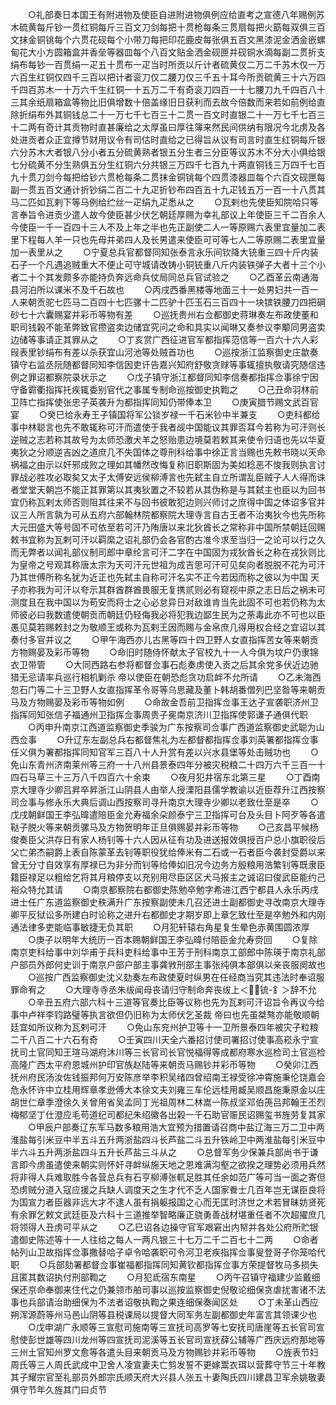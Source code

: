 <!-- { "loadSidebar": true } -->
　　○礼部奏日本国王有附进物及使臣自进附进物俱例应给直考之宣德八年赐例苏木硫黄每斤钞一贯红铜每斤三百文刀剑每把十贯枪每条三贯扇每把火筯每双俱三百文抹金铜铫每个六贯花砚每个小带刀每把印花鹿皮每张俱五百文黑漆泥金洒金嵌螺甸花大小方圆箱盒并香垒等器皿每个八百文贴金洒金砚匣并砚铜水滴每副二贯折支绢布每钞一百贯绢一疋五十贯布一疋当时所贡以斤计者硫黄仅二万二千苏木仅一万六百生红铜仅四千三百以把计者衮刀仅二腰刀仅三千五十耳今所贡硫黄三十六万四千四百苏木一十万六千生红铜一十五万二千有奇衮刀四百一十七腰刀九千四百八十三其余纸扇箱盒等物比旧俱增数十倍盖缘旧日获利而去故今倍数而来若如前例给直除折绢布外其铜钱总二十一万七千七百三十二贯一百文时直银二十一万七千七百三十二两有奇计其贡物时直甚廉给之太厚虽曰厚往簿来然民间供纳有限况今北虏及各处进贡者众正宜撙节财用议令有司估时直给之已得旨从议有司言时直生红铜每斤银六分苏木大者银八分小者五分硫黄熟者银五分生者三分臣等议苏木不分大小俱给银七分硫黄不分生熟俱五分生红铜六分共银三万四千七百九十两直铜钱三万四千七百九十贯刀剑今每把给钞六贯枪每条二贯抹金铜铫每个四贯漆器皿每个六百文砚匣每副一贯五百文通计折钞绢二百二十九疋折钞布四百五十九疋钱五万一百一十八贯其马二匹如瓦剌下等马例给纻丝一疋绢九疋悉从之
　　○瓦剌也先使臣知院哈只等言奉旨令进贡少遣人故今使臣甚少伏乞朝廷厚赐为幸礼部议上年使臣三千二百余人今使臣一千一百四十三人不及上年之半也先正副使二人一等原赐六表里宜量加二表里下程每人羊一只也先母并弟四人及长男遣来使臣可可等七人二等原赐二表里宜量加一表里从之
　　○宁夏总兵官都督同知张泰言永乐间钦降大铳重三四十斤内装石子一个凡遇追贼重大不便止可守城请改铸小铜铳重八斤内装铁弹子大者十三个小者二十个其发颇多亦能持负奔远命兵仗局同总兵官试验之
　　○乙酉革云南通海县河泊所以课米不及千石故也
　　○丙戌西番黑楼等地面三十一处男妇共一百一人来朝贡驼七匹马二百四十七匹骡十二匹驴十匹玉石三百四十一块镔铁腰刀四把碙砂七十六囊赐宴并彩币等物有差
　　○巡抚贵州右佥都御史蒋琳奏左布政使董和职司钱榖不能革弊致官攒盗卖边储宜究问之命和具实以闻琳又奏参议李颙同男盗卖边储等事请正其罪从之
　　○丁亥赏广西征进官军都指挥范信等一百六十六人彩叚表里钞绢布有差以杀获宜山河池等处贼首功也
　　○巡按浙江监察御史庄歙奏镇守右监丞阮随都督同知李信因吏讦告嘉兴知府舒敬贪赇等事辄擅执敬请究随信违例之罪诏都察院录状示之
　　○戊子镇守浙江都督同知李信奏都指挥佥事徐宁因守备霩衢指挥托疾辄委别官代之事属专制命巡按御史执鞫之
　　○己丑命羽林前卫阵亡指挥使张忠子英袭升为都指挥同知仍带俸本卫
　　○庚寅腊节赐文武百官宴
　　○癸巳给永寿王子镇国将军公锬岁禄一千石米钞中半兼支
　　○吏科都给事中林聪言也先不敢辄称可汗而遣使于我者觇中国能议其罪否耳今若称为可汗则长逆贼之志若称其故号为太师恐激犬羊之怒贻患边境莫若敕其来使令归语也先以华夏夷狄之分顺逆吉凶之道庶几不失国体之尊刑科给事中徐正言当赐也先敕书晓以天命祸福之由示以奸邪成败之理如其幡然改悔复称旧职斯固为美如稔恶不悛我则执言讨罪战必胜攻必取矣又太子太傅安远侯柳溥言也先弑主自立所谓乱臣贼子人人得而诛者堂堂天朝岂不能正其罪第以其夷狄置之不较若从其伪称是与其弑主也臣以为回书宜仍称瓦剌太师否则阻其往来不与回书彼敢犯边则兴师讨之庶得中国之体诏多官并议三人所言孰为可从五府六部翰林院都察院大理寺言自古王者不治夷狄今也先所称大元田盛大等号固不可依至若可汗乃陏唐以来北狄酋长之常称非中国所禁朝廷回赐敕书宜称为瓦剌可汗以羁縻之诏礼部仍会各官酌古准今求至当归一之论可以行之久而无弊者以闻礼部仪制司郎中章纶言可汗二字在中国固为戎狄酋长之称在戎狄则比为皇帝之号观其称唐太宗为天可汗元世祖为成吉思可汗可见矣向者脱脱不花为可汗乃其世傅所称名犹为近正也先弑主自称可汗名实不正今若因而称之彼以为中国  天子亦称我为可汗以夸示其群酋群酋畏服无复携贰则必有窥视中原之志日后之祸未可测度且在我中国以为苟安而将士之心必怠异日对敌谁肯当先此固不可也若仍称为太师彼必曰我数遣使朝贡而朝廷仍轻侮我必将犯我边鄙生民为之荼毒此亦不可也以臣愚见莫若赐敕封之为敬顺王或称为瓦剌王因而赐与金帛庶几得用权合经之宜诏以其奏付多官并议之
　　○甲午海西亦儿古黑等四十四卫野人女直指挥苦女等来朝贡方物赐晏及彩币等物
　　○命旧时随侍怀献太子官校九十一人今俱为坟户仍隶锦衣卫带管
　　○大同西路右参将都督佥事石彪奏虏使入贡之后其余党多伏近边驰猎无忌请率兵巡行相机剿杀  帝以使臣在朝恐彪贪功启衅不允所请
　　○乙未海西忽石门等二十三卫野人女直指挥革令哥等乌思藏及董卜韩胡番僧列巴坚昝等来朝贡马及方物赐晏及彩币等物如例
　　○命故金吾前卫指挥佥事王达子宣袭职济州卫指挥同知张信子福通州卫指挥佥事周贵子冕南京济川卫指挥使郭谦子通俱代职
　　○丙申升南京江西道监察御史季骏为广东按察司佥事广西道监察御史武聪为山西佥事
　　○升辽东左副总兵右都督焦礼为左都督都指挥佥事刘英署都指挥佥事任义俱为署都指挥同知官军三百八十人升赏有差以兴水县堡等处击贼功也
　　○免山东青州济南莱州等三府一十八州县景泰四年分被灾税粮二十四万六千三百一十四石马草三十三万八千四百六十余束
　　○夜月犯井宿东北第三星
　　○丁酉南京大理寺少卿吕昇卒昇浙江山阴县人由举人授溧阳县儒学教谕以近臣荐升江西按察司佥事与修永乐大典后调山西按察司寻升南京大理寺少卿以老致仕至是卒
　　○戊戌朝鲜国王李弘暐遣陪臣金允寿福余朵颜泰宁三卫指挥可台及头目卜阿歹等各遣鞑子脱火等来朝贡骡马及方物贺明年正旦俱赐晏并彩币等物
　　○己亥昌平候杨俊奏臣父洪存日有家人杨钊等十六人因从征有功及进送报效俱授百户总小旗职役后父亡弟杰嗣爵上表自陈蒙革去钊等职役犹给俸米有二石或一石者臣今袭封受爵以来曾无分寸自效享有厚禄已为非分而钊等给俸如旧况今边务方殷粮用浩繁钊等既隶臣籍臣禄足以粗给乞将其月粮停支以充别用尽臣区区犬马报主之诚诏曰俊武臣能约己裕众特允其请
　　○南京都察院右都御史陈勉卒勉字希进江西宁都县人永乐丙戌进士任广东道监察御史秩满升广东按察副使未几召还进士副都御史寻改南京大理寺卿平反狱讼多所建白时论称之进升右都御史才期岁即上章乞致仕至是卒勉外和内刚通法律多吏能临事敏捷无负其职
　　○月犯轩辕右角星复生晕色赤黄围圆浓厚
　　○庚子以明年大统历一百本赐朝鲜国王李弘暐付陪臣金允寿赍回
　　○复除南京吏科给事中刘华甫于兵科吏科给事中王芳于刑科南京工部郎中陈瑛于南京礼部户部员外郎何史训于南京户部户部主事龚敩刑部主事张纯俱本部俱以亲丧服阕故也
　　○巡按广西监察御史沈义劾奏左布政使夏时纵男在任经商当究其违法时奉诏服罪命宥之
　　○大理寺寺丞朱绂闻母丧请归守制命奔丧绂上＜锍-釒＞辞不允
　　○辛丑五府六部六科十三道等官奏比臣等议称也先为瓦剌可汗诏旨令再议今给事中卢祥李钧路璧等执言欲但仍旧称为太师伏乞圣裁  帝曰也先虽桀骜亦能敬顺朝廷宜如所议称为瓦剌可汗
　　○免山东兖州护卫等十一卫所景泰四年被灾子粒粮二千八百二十六石有奇
　　○壬寅四川天全六番招讨使司署招讨使事高崧永宁宣抚司土官同知王瑄马湖府沐川等三长官司长官悦福得等成都府寒水巡检司土官巡检高隆广西太平府恩城州护印官族赵陆等来朝贡马赐钞并彩币等物
　　○癸卯江西抚州府民汤汝佐钱振邦何万安陈彦举李积吴绪四曾绍南王禄受徐冲霄施秉伦饶嘉会危永怀许中立桂用辉章孝逊傅大本徐文夫刘雍三车伦远桂用臧吴顺昌施秉原金以庄胡世仁章季澄徐久关曾用省吴孟同丁光祖周林二林嵩一陈叔坚邓伯箎吕邦翰王丕烈梅郁坚丁仕澄应毛苟道纪司都纪朱绍徽各出榖一千石助官赈民诏赐玺书旌劳复其家
　　○甲辰户部奏辽东军马数多粮用浩大宜预为措置请召商中盐辽海三万二卫中两淮盐每引米豆中半五斗五升两浙盐四斗长芦盐二斗五升铁岭卫中两淮盐每引米豆中半六斗五升两浙盐四斗五升长芦盐三斗从之
　　○总督军务少保兼兵部尚书于谦言即今虏虽遣使来朝实则怀奸寻衅纵施天地之恩难满沟壑之欲揆之理势必须用兵然将非得人兵难取胜今各营总兵有石亨柳溥张軏足胜其任余如范广等可当一面之寄但恐虏贼分道入寇应援之兵缺人调度天之生才代不乏人国家餋士几百年岂无谋臣良将为国宣力者臣器非远大才不逮人虽有捐躯报国之心而无匡时济世之术若冒昧妨贤死有余罪乞敕文武廷臣及六科十三道推举智略廉正骁勇善战材堪重任者不次超擢庶几将领得人丑虏可平从之
　　○乙巳诏各边操守官军艰窘出内帑并各处公府所贮银遣御史陈述等十一人往给之每人一两凡银三十七万二千二百七十二两
　　○命者帖列山卫故指挥佥事撒替哈子卓令哈袭职可令河卫老疾指挥佥事叟登哥子你笼哈代职
　　○兵部劾署都督佥事崔福都指挥同知黄钦都指挥佥事方荣提督牧马多损失且匿其数诏执付刑部鞫之
　　○月犯氐宿东南星
　　○丙午召镇守福建少监戴细保还京命奉御来住代之仍兼领市舶司事以巡按监察御史倪敬论细保贪虐扰害诸不法事也兵部请治助细保为不法者诏敬执鞫之果连细保奏闻区处
　　○丁未革山西应朔浑源蔚等州马邑山阴等县税课局以提督大同军务左副都御史年富言其领课少也
　　○戊申湖广永顺等三宣慰司施南等三宣抚司高罗等七安抚司唐崖等五长官司宣慰使彭世雄等四川龙州等四宣抚司泥溪等五长官司宣抚薛公辅等广西庆远府那地等三州土官知州罗文愈等各遣头目来朝贡马及方物赐钞并彩币等物
　　○旌表节妇周氏等三人周氏武成中卫舍人凌宣妻夫亡剪发誓不更嫁鬻衣珥以营葬守节三十年教其子耀宗官至礼部员外郎宗氏顺天府大兴县人张五十妻陶氏四川建昌卫军余姚敬妻俱守节年久旌其门曰贞节

